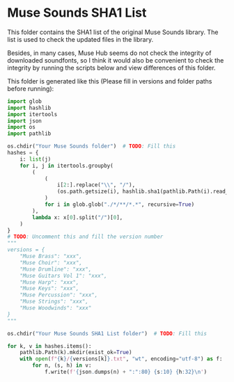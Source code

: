 # Muse Sounds SHA1 List

This folder contains the SHA1 list of the original Muse Sounds library. The list is used to check the updated files in the library.

Besides, in many cases, Muse Hub seems do not check the integrity of downloaded soundfonts, so I think it would also be convenient to check the integrity by running the scripts below and view differences of this folder.

This folder is generated like this (Please fill in versions and folder paths before running):

```python
import glob
import hashlib
import itertools
import json
import os
import pathlib

os.chdir("Your Muse Sounds folder")  # TODO: Fill this
hashes = {
    i: list(j)
    for i, j in itertools.groupby(
        (
            (
                i[2:].replace("\\", "/"),
                (os.path.getsize(i), hashlib.sha1(pathlib.Path(i).read_bytes(), usedforsecurity=False).hexdigest()),
            )
            for i in glob.glob("./*/**/*.*", recursive=True)
        ),
        lambda x: x[0].split("/")[0],
    )
}
# TODO: Uncomment this and fill the version number
"""
versions = {
    "Muse Brass": "xxx",
    "Muse Choir": "xxx",
    "Muse Drumline": "xxx",
    "Muse Guitars Vol 1": "xxx",
    "Muse Harp": "xxx",
    "Muse Keys": "xxx",
    "Muse Percussion": "xxx",
    "Muse Strings": "xxx",
    "Muse Woodwinds": "xxx"
}
"""

os.chdir("Your Muse Sounds SHA1 List folder")  # TODO: Fill this

for k, v in hashes.items():
    pathlib.Path(k).mkdir(exist_ok=True)
    with open(f"{k}/{versions[k]}.txt", "wt", encoding="utf-8") as f:
        for n, (s, h) in v:
            f.write(f'{json.dumps(n) + ":":80} {s:10} {h:32}\n')
```
